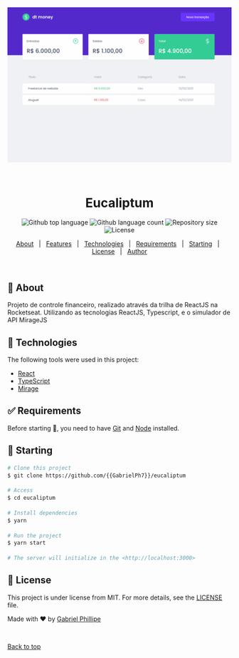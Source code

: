 <div align="center" id="top"> 
  <img src="./DTMONEY.gif" alt="DtMoney" />

&#xa0;

</div>

<h1 align="center">Eucaliptum</h1>

<p align="center">
  <img alt="Github top language" src="https://img.shields.io/github/languages/top/{{GabrielPh7}}/eucaliptum?color=56BEB8">

  <img alt="Github language count" src="https://img.shields.io/github/languages/count/{{GabrielPh7}}/eucaliptum?color=56BEB8">

  <img alt="Repository size" src="https://img.shields.io/github/repo-size/{{GabrielPh7}}/eucaliptum?color=56BEB8">

  <img alt="License" src="https://img.shields.io/github/license/{{GabrielPh7}}/eucaliptum?color=56BEB8">

  <!-- <img alt="Github issues" src="https://img.shields.io/github/issues/{{GabrielPh7}}/eucaliptum?color=56BEB8" /> -->

  <!-- <img alt="Github forks" src="https://img.shields.io/github/forks/{{GabrielPh7}}/eucaliptum?color=56BEB8" /> -->

  <!-- <img alt="Github stars" src="https://img.shields.io/github/stars/{{GabrielPh7}}/eucaliptum?color=56BEB8" /> -->
</p>

<!-- Status -->

<!-- <h4 align="center">
	🚧  Eucaliptum 🚀 Under construction...  🚧
</h4>

<hr> -->

<p align="center">
  <a href="#dart-about">About</a> &#xa0; | &#xa0; 
  <a href="#sparkles-features">Features</a> &#xa0; | &#xa0;
  <a href="#rocket-technologies">Technologies</a> &#xa0; | &#xa0;
  <a href="#white_check_mark-requirements">Requirements</a> &#xa0; | &#xa0;
  <a href="#checkered_flag-starting">Starting</a> &#xa0; | &#xa0;
  <a href="#memo-license">License</a> &#xa0; | &#xa0;
  <a href="https://github.com/{{GabrielPh7}}" target="_blank">Author</a>
</p>

<br>

## :dart: About

Projeto de controle financeiro, realizado através da trilha de ReactJS na Rocketseat. Utilizando as tecnologias
ReactJS, Typescript, e o simulador de API MirageJS

## :rocket: Technologies

The following tools were used in this project:

- [React](https://pt-br.reactjs.org/)
- [TypeScript](https://www.typescriptlang.org/)
- [Mirage](https://miragejs.com/)

## :white_check_mark: Requirements

Before starting :checkered_flag:, you need to have [Git](https://git-scm.com) and [Node](https://nodejs.org/en/) installed.

## :checkered_flag: Starting

```bash
# Clone this project
$ git clone https://github.com/{{GabrielPh7}}/eucaliptum

# Access
$ cd eucaliptum

# Install dependencies
$ yarn

# Run the project
$ yarn start

# The server will initialize in the <http://localhost:3000>
```

## :memo: License

This project is under license from MIT. For more details, see the [LICENSE](LICENSE.md) file.

Made with :heart: by <a href="https://github.com/GabrielPh7" target="_blank">Gabriel Phillipe</a>

&#xa0;

<a href="#top">Back to top</a>
